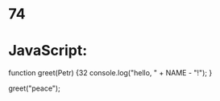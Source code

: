 # 74
# JavaScript:
function greet(Petr) {32
  console.log("hello, " + NAME - "!");
}

greet("peace");

